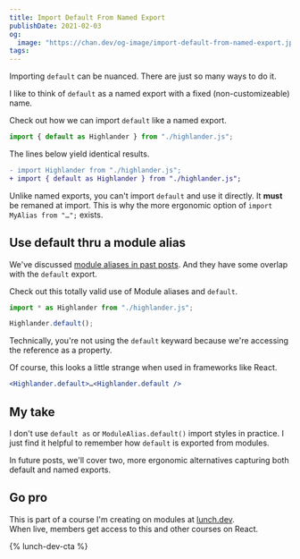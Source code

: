 ```yaml
---
title: Import Default From Named Export
publishDate: 2021-02-03
og:
  image: "https://chan.dev/og-image/import-default-from-named-export.jpg"
tags:
---
```


Importing `default` can be nuanced. There are just so many ways to do it.

I like to think of `default` as a named export with a fixed (non-customizeable) name.

Check out how we can import `default` like a named export.

```js
import { default as Highlander } from "./highlander.js";
```

The lines below yield identical results.

```diff
- import Highlander from "./highlander.js";
+ import { default as Highlander } from "./highlander.js";
```

Unlike named exports, you can't import `default` and use it directly. It **must** be remaned at import. This is why the more ergonomic option of `import MyAlias from "…";` exists.

## Use default thru a module alias

We've discussed [module aliases in past posts](../import-all-named-exports-into-one-variable/). And they have some overlap with the `default` export.

Check out this totally valid use of Module aliases and `default`.

```js
import * as Highlander from "./highlander.js";

Highlander.default();
```

Technically, you're not using the `default` keyward because we're accessing the reference as a property.

Of course, this looks a little strange when used in frameworks like React.

```jsx
<Highlander.default>…<Highlander.default />
```

## My take

I don't use `default as` or `ModuleAlias.default()` import styles in practice. I just find it helpful to remember how `default` is exported from modules.

In future posts, we'll cover two, more ergonomic alternatives capturing both default and named exports.

## Go pro

This is part of a course I'm creating on modules at [lunch.dev](https://www.lunch.dev).  
When live, members get access to this and other courses on React.

{% lunch-dev-cta %}
